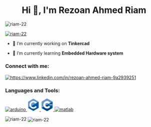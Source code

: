 <h1 align="center">Hi 👋, I'm Rezoan Ahmed Riam</h1>
<p align="left"> <img src="https://komarev.com/ghpvc/?username=riam-22&label=Profile%20views&color=0e75b6&style=flat" alt="riam-22" /> </p>

<p align="left"> <a href="https://github.com/ryo-ma/github-profile-trophy"><img src="https://github-profile-trophy.vercel.app/?username=riam-22" alt="riam-22" /></a> </p>

- 🔭 I’m currently working on **Tinkercad**

- 🌱 I’m currently learning **Embedded Hardware system**

<h3 align="left">Connect with me:</h3>
<p align="left">
<a href="https://linkedin.com/in/https://www.linkedin.com/in/rezoan-ahmed-riam-9a2939251" target="blank"><img align="center" src="https://raw.githubusercontent.com/rahuldkjain/github-profile-readme-generator/master/src/images/icons/Social/linked-in-alt.svg" alt="https://www.linkedin.com/in/rezoan-ahmed-riam-9a2939251" height="30" width="40" /></a>
</p>

<h3 align="left">Languages and Tools:</h3>
<p align="left"> <a href="https://www.arduino.cc/" target="_blank" rel="noreferrer"> <img src="https://cdn.worldvectorlogo.com/logos/arduino-1.svg" alt="arduino" width="40" height="40"/> </a> <a href="https://www.cprogramming.com/" target="_blank" rel="noreferrer"> <img src="https://raw.githubusercontent.com/devicons/devicon/master/icons/c/c-original.svg" alt="c" width="40" height="40"/> </a> <a href="https://www.w3schools.com/cpp/" target="_blank" rel="noreferrer"> <img src="https://raw.githubusercontent.com/devicons/devicon/master/icons/cplusplus/cplusplus-original.svg" alt="cplusplus" width="40" height="40"/> </a> <a href="https://www.mathworks.com/" target="_blank" rel="noreferrer"> <img src="https://upload.wikimedia.org/wikipedia/commons/2/21/Matlab_Logo.png" alt="matlab" width="40" height="40"/> </a> </p>

<p><img align="left" src="https://github-readme-stats.vercel.app/api/top-langs?username=riam-22&show_icons=true&locale=en&layout=compact" alt="riam-22" /></p>

<p>&nbsp;<img align="center" src="https://github-readme-stats.vercel.app/api?username=riam-22&show_icons=true&locale=en" alt="riam-22" /></p>
